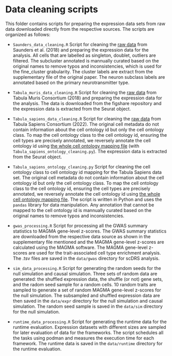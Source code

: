 # Data cleaning scripts
This folder contains scripts for preparing the expression data sets from raw data downloaded directly from the respective sources. The scripts are organized as follows:

- `Saunders_data_cleaning.R` Script for cleaning the [raw data](http://dropviz.org/) from Saunders et al. (2018) and preparing the expression data for the analysis. All cells that are labelled as singleton, doublet, outliers are filtered. The subcluster annotated is mannually curated based on the original names to remove typos and inconsistencies, which is used for the fine_cluster grabularity. The cluster labels are extract from the supplementary file of the original paper. The neuron subclass labels are annotated based on the primary neurotransmitter type.

- `Tabula_muris_data_cleaning.R` Script for cleaning the [raw data](https://figshare.com/projects/Tabula_Muris_Transcriptomic_characterization_of_20_organs_and_tissues_from_Mus_musculus_at_single_cell_resolution/27733) from Tabula Muris Consortium (2018) and preparing the expression data for the analysis. The data is downloaded from the figshare repository and the expression data is extracted from the Seurat object.

- `Tabula_sapiens_data_cleaning.R` Script for cleaning the [raw data](https://figshare.com/projects/Tabula_Sapiens/100973) from Tabula Sapiens Consortium (2022). The original cell metadata do not contain information about the cell ontology id but only the cell ontology class. To map the cell ontology class to the cell ontology id, ensuring the cell types are precisely annotated, we reversely annotate the cell ontology id using [the whole cell ontology mapping file](https://obofoundry.org/ontology/cl.html) (with `Tabula_sapiens_ontology_cleaning.py`). The expression data is extracted from the Seurat object.

- `Tabula_sapiens_ontology_cleaning.py` Script for cleaning the cell ontology class to cell ontology id mapping for the Tabula Sapiens data set. The original cell metadata do not contain information about the cell ontology id but only the cell ontology class. To map the cell ontology class to the cell ontology id, ensuring the cell types are precisely annotated, we reversely annotate the cell ontology id using [the whole cell ontology mapping file](https://obofoundry.org/ontology/cl.html). The script is written in Python and uses the `pandas` library for data manipulation. Any annotation that cannot be mapped to the cell ontology id is mannually curated based on the original names to remove typos and inconsistencies.

- `gwas_processing.R` Script for processing all the GWAS summary statistics to MAGMA gene-level z-scores. The GWAS summary statistics are downloaded from the respective data source as shown in the supplementary file mentioned and the MAGMA gene-level z-scores are calculated using the MAGMA software. The MAGMA gene-level z-scores are used for the trait-associated cell type enrichment analysis. The .tsv files are saved in the `data/gwas` directory for scDRS analysis.

- `sim_data_processing.R` Script for generating the random seeds for the null simulation and causal simulation. Three sets of random data are generated: the shuffled expression data, the shuffle (or not) gene sets, and the radom seed sample for a random cells. 10 random traits are sampled to generate a set of random MAGMA gene-level z-scores for the null simulation. The subsampled and shuffled expression data are then saved in the `data/expr` directory for the null simulation and causal simulation. The random seed sample is saved in the `data/sim` directory for the null simulation.

- `runtime_data_processing.R` Script for generating the runtime data for the runtime evaluation. Expression datasets with different sizes are sampled for later evaluation of data for the frameworks. The script schedules all the tasks using podman and measures the execution time for each framework. The runtime data is saved in the `data/runtime` directory for the runtime evaluation.